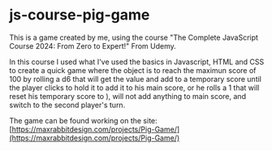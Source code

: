 # js-course-pig-game
This is a game created by me, using the course "The Complete JavaScript Course 2024: From Zero to Expert!" From Udemy.

In this course I used what I've used the basics in Javascript, HTML and CSS to create a quick game where the object is to reach the maximun score of 100 by rolling a d6 that will get the value and add to a temporary score until the player clicks to hold it to add it to his main score, or he rolls a 1 that will reset his temporary score to ), will not add anything to main score, and switch to the second player's turn.

The game can be found working on the site: [https://maxrabbitdesign.com/projects/Pig-Game/](https://maxrabbitdesign.com/projects/Pig-Game/)
